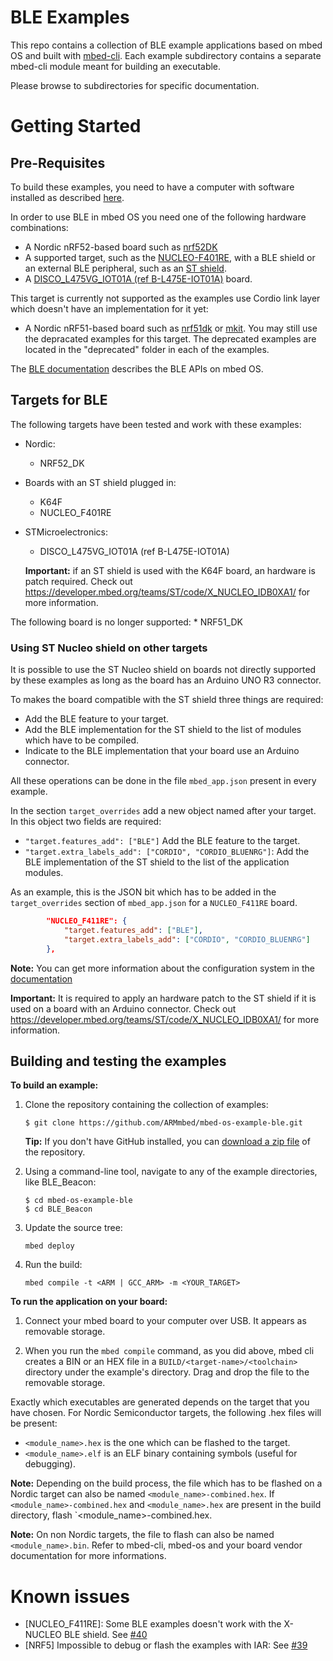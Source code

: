 # BLE Examples
This repo contains a collection of BLE example applications based on
mbed OS and built with [mbed-cli](https://github.com/ARMmbed/mbed-cli). Each example subdirectory contains a separate mbed-cli module meant for building an executable.

Please browse to subdirectories for specific documentation.

Getting Started
===============


Pre-Requisites
--------------

To build these examples, you need to have a computer with software installed as described [here](https://os.mbed.com/docs/latest/tools/index.html).

In order to use BLE in mbed OS you need one of the following hardware combinations:

* A Nordic nRF52-based board such as [nrf52DK](https://os.mbed.com/platforms/Nordic-nRF52-DK/)
* A supported target, such as the [NUCLEO-F401RE](http://www.st.com/en/evaluation-tools/nucleo-f401re.html), with a BLE shield or an external BLE peripheral, such as an [ST shield](http://www.st.com/web/catalog/tools/FM116/SC1075/PF260517).
* A [DISCO_L475VG_IOT01A (ref B-L475E-IOT01A)](http://www.st.com/en/evaluation-tools/b-l475e-iot01a.html) board.

This target is currently not supported as the examples use Cordio link layer which doesn't have an implementation for it yet:
* A Nordic nRF51-based board such as [nrf51dk](https://www.nordicsemi.com/eng/Products/nRF51-DK) or [mkit](https://www.nordicsemi.com/eng/Products/Bluetooth-R-low-energy/nRF51822-mKIT).
You may still use the depracated examples for this target. The deprecated examples are located in the "deprecated" folder in each of the examples.

The [BLE documentation](https://os.mbed.com/docs/latest/reference/bluetooth.html) describes the BLE APIs on mbed OS.

Targets for BLE
---------------

The following targets have been tested and work with these examples:

* Nordic:
	* NRF52_DK

* Boards with an ST shield plugged in:
	* K64F
	* NUCLEO_F401RE

* STMicroelectronics:
	* DISCO_L475VG_IOT01A (ref B-L475E-IOT01A)

	<span> **Important:** if an ST shield is used with the K64F board, an hardware is patch required. Check out https://developer.mbed.org/teams/ST/code/X_NUCLEO_IDB0XA1/ for more information.</span>
    
The following board is no longer supported:
	* NRF51_DK

### Using ST Nucleo shield on other targets

It is possible to use the ST Nucleo shield on boards not directly supported by these examples as long as the board has an Arduino UNO R3 connector.

To makes the board compatible with the ST shield three things are required:
* Add the BLE feature to your target.
* Add the BLE implementation for the ST shield to the list of modules which have to be compiled.
* Indicate to the BLE implementation that your board use an Arduino connector.

All these operations can be done in the file `mbed_app.json` present in every example.

In the section `target_overrides` add a new object named after your target.
In this object two fields are required:
* `"target.features_add": ["BLE"]` Add the BLE feature to the target.
* `"target.extra_labels_add": ["CORDIO", "CORDIO_BLUENRG"]`: Add the BLE implementation of the ST shield to the list of the application modules.

As an example, this is the JSON bit which has to be added in the `target_overrides` section of `mbed_app.json` for a `NUCLEO_F411RE` board.

```json
        "NUCLEO_F411RE": {
            "target.features_add": ["BLE"],
            "target.extra_labels_add": ["CORDIO", "CORDIO_BLUENRG"]
        },
```

<span> **Note:** You can get more information about the configuration system in the [documentation](https://os.mbed.com/docs/latest/reference/configuration.html)</span>

<span> **Important:** It is required to apply an hardware patch to the ST shield if it is used on a board with an Arduino connector. Check out https://developer.mbed.org/teams/ST/code/X_NUCLEO_IDB0XA1/ for more information.</span>


Building and testing the examples
---------------------------------

__To build an example:__

1. Clone the repository containing the collection of examples:

	```
	$ git clone https://github.com/ARMmbed/mbed-os-example-ble.git
	```


	**Tip:** If you don't have GitHub installed, you can [download a zip file](https://github.com/ARMmbed/mbed-os-example-ble/archive/master.zip) of the repository.

1. Using a command-line tool, navigate to any of the example directories, like BLE_Beacon:

	```
	$ cd mbed-os-example-ble
	$ cd BLE_Beacon
	```

1. Update the source tree:

	```
	mbed deploy
	```

1. Run the build:

	```mbed compile -t <ARM | GCC_ARM> -m <YOUR_TARGET>```

__To run the application on your board:__

1. Connect your mbed board to your computer over USB. It appears as removable storage.

1. When you run the ``mbed compile`` command, as you did above, mbed cli creates a BIN or an HEX file in a ```BUILD/<target-name>/<toolchain>``` directory under the example's directory. Drag and drop the file to the removable storage.


Exactly which executables are generated depends on the target that you have
chosen. For Nordic Semiconductor targets, the following .hex files will be present:

 * `<module_name>.hex` is the one which can be flashed to the target.
 * `<module_name>.elf` is an ELF binary containing symbols (useful for debugging).

**Note:** Depending on the build process, the file which has to be flashed on a Nordic target can also be named `<module_name>-combined.hex`. If `<module_name>-combined.hex` and `<module_name>.hex` are present in the build directory, flash `<module_name>-combined.hex.

**Note:** On non Nordic targets, the file to flash can also be named `<module_name>.bin`. Refer to mbed-cli, mbed-os and your board vendor documentation for more informations.


Known issues
============

* [NUCLEO_F411RE]: Some BLE examples doesn't work with the X-NUCLEO BLE shield. See [#40](https://github.com/ARMmbed/mbed-os-example-ble/issues/40)
* [NRF5] Impossible to debug or flash the examples with IAR: See [#39](https://github.com/ARMmbed/mbed-os-example-ble/issues/39)
